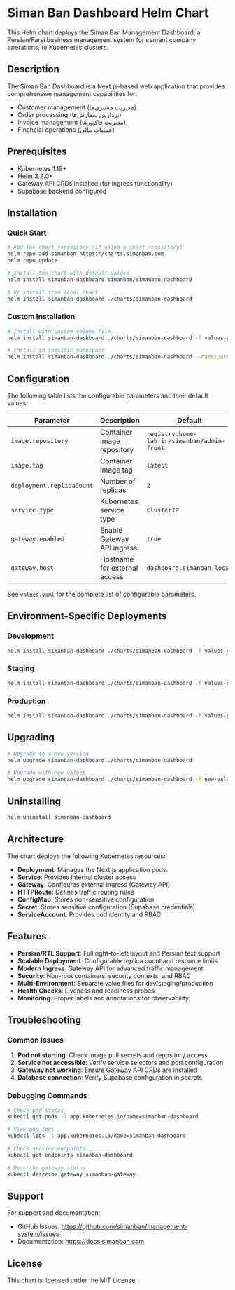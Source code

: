 # Siman Ban Dashboard Helm Chart

This Helm chart deploys the Siman Ban Management Dashboard, a Persian/Farsi business management system for cement company operations, to Kubernetes clusters.

## Description

The Siman Ban Dashboard is a Next.js-based web application that provides comprehensive management capabilities for:
- Customer management (مدیریت مشتری‌ها)
- Order processing (پردازش سفارش‌ها)
- Invoice management (مدیریت فاکتورها)
- Financial operations (عملیات مالی)

## Prerequisites

- Kubernetes 1.19+
- Helm 3.2.0+
- Gateway API CRDs installed (for ingress functionality)
- Supabase backend configured

## Installation

### Quick Start

```bash
# Add the chart repository (if using a chart repository)
helm repo add simanban https://charts.simanban.com
helm repo update

# Install the chart with default values
helm install simanban-dashboard simanban/simanban-dashboard

# Or install from local chart
helm install simanban-dashboard ./charts/simanban-dashboard
```

### Custom Installation

```bash
# Install with custom values file
helm install simanban-dashboard ./charts/simanban-dashboard -f values-prod.yaml

# Install in specific namespace
helm install simanban-dashboard ./charts/simanban-dashboard --namespace simanban --create-namespace
```

## Configuration

The following table lists the configurable parameters and their default values:

| Parameter | Description | Default |
|-----------|-------------|---------|
| `image.repository` | Container image repository | `registry.home-lab.ir/simanban/admin-front` |
| `image.tag` | Container image tag | `latest` |
| `deployment.replicaCount` | Number of replicas | `2` |
| `service.type` | Kubernetes service type | `ClusterIP` |
| `gateway.enabled` | Enable Gateway API ingress | `true` |
| `gateway.host` | Hostname for external access | `dashboard.simanban.local` |

See `values.yaml` for the complete list of configurable parameters.

## Environment-Specific Deployments

### Development
```bash
helm install simanban-dashboard ./charts/simanban-dashboard -f values-dev.yaml
```

### Staging
```bash
helm install simanban-dashboard ./charts/simanban-dashboard -f values-staging.yaml
```

### Production
```bash
helm install simanban-dashboard ./charts/simanban-dashboard -f values-prod.yaml
```

## Upgrading

```bash
# Upgrade to a new version
helm upgrade simanban-dashboard ./charts/simanban-dashboard

# Upgrade with new values
helm upgrade simanban-dashboard ./charts/simanban-dashboard -f new-values.yaml
```

## Uninstalling

```bash
helm uninstall simanban-dashboard
```

## Architecture

The chart deploys the following Kubernetes resources:
- **Deployment**: Manages the Next.js application pods
- **Service**: Provides internal cluster access
- **Gateway**: Configures external ingress (Gateway API)
- **HTTPRoute**: Defines traffic routing rules
- **ConfigMap**: Stores non-sensitive configuration
- **Secret**: Stores sensitive configuration (Supabase credentials)
- **ServiceAccount**: Provides pod identity and RBAC

## Features

- **Persian/RTL Support**: Full right-to-left layout and Persian text support
- **Scalable Deployment**: Configurable replica count and resource limits
- **Modern Ingress**: Gateway API for advanced traffic management
- **Security**: Non-root containers, security contexts, and RBAC
- **Multi-Environment**: Separate value files for dev/staging/production
- **Health Checks**: Liveness and readiness probes
- **Monitoring**: Proper labels and annotations for observability

## Troubleshooting

### Common Issues

1. **Pod not starting**: Check image pull secrets and repository access
2. **Service not accessible**: Verify service selectors and port configuration
3. **Gateway not working**: Ensure Gateway API CRDs are installed
4. **Database connection**: Verify Supabase configuration in secrets

### Debugging Commands

```bash
# Check pod status
kubectl get pods -l app.kubernetes.io/name=simanban-dashboard

# View pod logs
kubectl logs -l app.kubernetes.io/name=simanban-dashboard

# Check service endpoints
kubectl get endpoints simanban-dashboard

# Describe gateway status
kubectl describe gateway simanban-gateway
```

## Support

For support and documentation:
- GitHub Issues: https://github.com/simanban/management-system/issues
- Documentation: https://docs.simanban.com

## License

This chart is licensed under the MIT License.